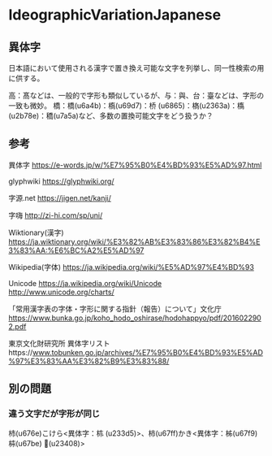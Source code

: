 # IdeographicVariationJapanese

## 異体字
日本語において使用される漢字で置き換え可能な文字を列挙し、同一性検索の用に供する。

高：髙などは、一般的で字形も類似しているが、与：與、台：臺などは、字形の一致も微妙。
橋：橋(u6a4b)：槗(u69d7)：桥 (u6865)：𣘺(u2363a)：𫞎(u2b78e)：穚(u7a5a)など、多数の置換可能文字をどう扱うか？

## 参考
異体字 https://e-words.jp/w/%E7%95%B0%E4%BD%93%E5%AD%97.html

glyphwiki https://glyphwiki.org/

字源.net https://jigen.net/kanji/

字嗨 http://zi-hi.com/sp/uni/

Wiktionary(漢字) https://ja.wiktionary.org/wiki/%E3%82%AB%E3%83%86%E3%82%B4%E3%83%AA:%E6%BC%A2%E5%AD%97

Wikipedia(字体) https://ja.wikipedia.org/wiki/%E5%AD%97%E4%BD%93

Unicode https://ja.wikipedia.org/wiki/Unicode http://www.unicode.org/charts/

「常用漢字表の字体・字形に関する指針（報告）について」文化庁 https://www.bunka.go.jp/koho_hodo_oshirase/hodohappyo/pdf/2016022902.pdf

東京文化財研究所 異体字リストhttps://www.tobunken.go.jp/archives/%E7%95%B0%E4%BD%93%E5%AD%97%E3%83%AA%E3%82%B9%E3%83%88/

## 別の問題
### 違う文字だが字形が同じ
杮(u676e)こけら<異体字：𣏕 (u233d5)>、柿(u67ff)かき<異体字：柹(u67f9) 枾(u67be) 𣐈(u23408)>
